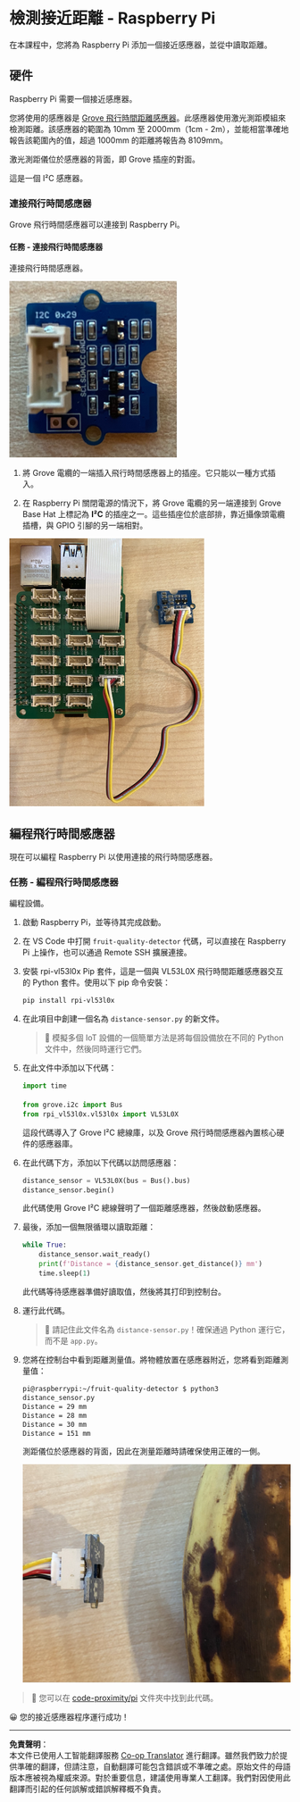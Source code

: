 <!--
CO_OP_TRANSLATOR_METADATA:
{
  "original_hash": "6145a1d791731c8a9d0afd0a1bae5108",
  "translation_date": "2025-08-26T14:23:32+00:00",
  "source_file": "4-manufacturing/lessons/4-trigger-fruit-detector/pi-proximity.md",
  "language_code": "hk"
}
-->
# 檢測接近距離 - Raspberry Pi

在本課程中，您將為 Raspberry Pi 添加一個接近感應器，並從中讀取距離。

## 硬件

Raspberry Pi 需要一個接近感應器。

您將使用的感應器是 [Grove 飛行時間距離感應器](https://www.seeedstudio.com/Grove-Time-of-Flight-Distance-Sensor-VL53L0X.html)。此感應器使用激光測距模組來檢測距離。該感應器的範圍為 10mm 至 2000mm（1cm - 2m），並能相當準確地報告該範圍內的值，超過 1000mm 的距離將報告為 8109mm。

激光測距儀位於感應器的背面，即 Grove 插座的對面。

這是一個 I²C 感應器。

### 連接飛行時間感應器

Grove 飛行時間感應器可以連接到 Raspberry Pi。

#### 任務 - 連接飛行時間感應器

連接飛行時間感應器。

![Grove 飛行時間感應器](../../../../../translated_images/grove-time-of-flight-sensor.d82ff2165bfded9f485de54d8d07195a6270a602696825fca19f629ddfe94e86.hk.png)

1. 將 Grove 電纜的一端插入飛行時間感應器上的插座。它只能以一種方式插入。

1. 在 Raspberry Pi 關閉電源的情況下，將 Grove 電纜的另一端連接到 Grove Base Hat 上標記為 **I²C** 的插座之一。這些插座位於底部排，靠近攝像頭電纜插槽，與 GPIO 引腳的另一端相對。

![Grove 飛行時間感應器連接到 I²C 插座](../../../../../translated_images/pi-time-of-flight-sensor.58c8dc04eb3bfb57a7c3019f031433ef4d798d4d7603d565afbf6f3802840dba.hk.png)

## 編程飛行時間感應器

現在可以編程 Raspberry Pi 以使用連接的飛行時間感應器。

### 任務 - 編程飛行時間感應器

編程設備。

1. 啟動 Raspberry Pi，並等待其完成啟動。

1. 在 VS Code 中打開 `fruit-quality-detector` 代碼，可以直接在 Raspberry Pi 上操作，也可以通過 Remote SSH 擴展連接。

1. 安裝 rpi-vl53l0x Pip 套件，這是一個與 VL53L0X 飛行時間距離感應器交互的 Python 套件。使用以下 pip 命令安裝：

    ```sh
    pip install rpi-vl53l0x
    ```

1. 在此項目中創建一個名為 `distance-sensor.py` 的新文件。

    > 💁 模擬多個 IoT 設備的一個簡單方法是將每個設備放在不同的 Python 文件中，然後同時運行它們。

1. 在此文件中添加以下代碼：

    ```python
    import time
    
    from grove.i2c import Bus
    from rpi_vl53l0x.vl53l0x import VL53L0X
    ```

    這段代碼導入了 Grove I²C 總線庫，以及 Grove 飛行時間感應器內置核心硬件的感應器庫。

1. 在此代碼下方，添加以下代碼以訪問感應器：

    ```python
    distance_sensor = VL53L0X(bus = Bus().bus)
    distance_sensor.begin()    
    ```

    此代碼使用 Grove I²C 總線聲明了一個距離感應器，然後啟動感應器。

1. 最後，添加一個無限循環以讀取距離：

    ```python
    while True:
        distance_sensor.wait_ready()
        print(f'Distance = {distance_sensor.get_distance()} mm')
        time.sleep(1)
    ```

    此代碼等待感應器準備好讀取值，然後將其打印到控制台。

1. 運行此代碼。

    > 💁 請記住此文件名為 `distance-sensor.py`！確保通過 Python 運行它，而不是 `app.py`。

1. 您將在控制台中看到距離測量值。將物體放置在感應器附近，您將看到距離測量值：

    ```output
    pi@raspberrypi:~/fruit-quality-detector $ python3 distance_sensor.py 
    Distance = 29 mm
    Distance = 28 mm
    Distance = 30 mm
    Distance = 151 mm
    ```

    測距儀位於感應器的背面，因此在測量距離時請確保使用正確的一側。

    ![飛行時間感應器背面的測距儀指向一根香蕉](../../../../../translated_images/time-of-flight-banana.079921ad8b1496e4525dc26b4cdc71a076407aba3e72ba113ba2e38febae92c5.hk.png)

> 💁 您可以在 [code-proximity/pi](../../../../../4-manufacturing/lessons/4-trigger-fruit-detector/code-proximity/pi) 文件夾中找到此代碼。

😀 您的接近感應器程序運行成功！

---

**免責聲明**：  
本文件已使用人工智能翻譯服務 [Co-op Translator](https://github.com/Azure/co-op-translator) 進行翻譯。雖然我們致力於提供準確的翻譯，但請注意，自動翻譯可能包含錯誤或不準確之處。原始文件的母語版本應被視為權威來源。對於重要信息，建議使用專業人工翻譯。我們對因使用此翻譯而引起的任何誤解或錯誤解釋概不負責。